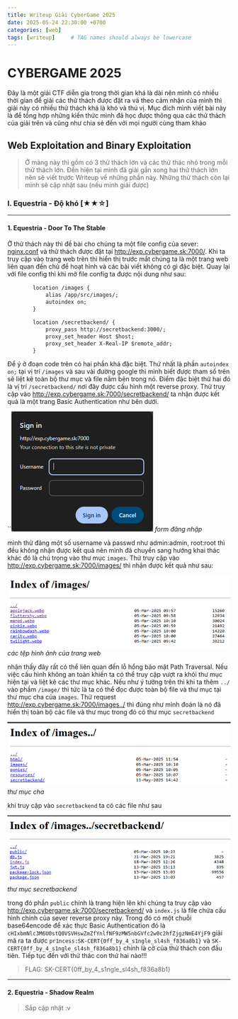```yaml
---
title: Writeup Giải CyberGame 2025
date: 2025-05-24 22:30:00 +0700
categories: [web]
tags: [writeup]     # TAG names should always be lowercase
---
```

# CYBERGAME 2025
Đây là một giải CTF diễn gia trong thời gian khá là dài nên mình có nhiều thời gian để giải các thử thách được đặt ra và theo cảm nhận của mình thì giải này có nhiều thử thách khá là khó và thú vị. Mục đích mình viết bài này là để tổng hợp những kiến thức mình đã học được thông qua các thử thách của giải trên và cũng như chia sẻ đến với mọi người cùng tham khảo 


## Web Exploitation and Binary Exploitation
> Ở mảng này thì gồm có 3 thử thách lớn và các thử thác nhỏ trong mỗi thử thách lớn. Đến hiện tại mình đã giải gần xong hai thử thách lớn nên sẽ viết trước Writeup về những phần này. Những thử thách còn lại mình sẽ cập nhật sau (nếu minh giải được)


### I. Equestria - Độ khó [★★☆]
---
#### 1. Equestria - Door To The Stable 
Ở thử thách này thì đề bài cho chúng ta một file config của sever: [nginx.conf](/assets/2025-05-24-Writeup%20CYBERGAME%202025/nginx.conf) và thử thách được đặt tại http://exp.cybergame.sk:7000/.
Khi ta truy cập vào trang web trên thì hiển thị trước mắt chúng ta là một trang web liên quan đến chủ để hoạt hình và các bài viết không có gì đặc biệt.
Quay lại với file config thì khi mở file config ta được nội dung như sau:

```
        location /images {
            alias /app/src/images/;
            autoindex on;
        }
```
```
        location /secretbackend/ {
            proxy_pass http://secretbackend:3000/;
            proxy_set_header Host $host;
            proxy_set_header X-Real-IP $remote_addr;
        }
```

Để ý ở đoạn code trên có hai phần khá đặc biệt. Thứ nhất là phần `autoindex on;` tại vị trí `/images` và sau vài đường google thì mình biết được tham số trên sẽ liệt kê toàn bộ thư mục và file nằm bên trong nó. Điểm đặc biệt thứ hai đó là vị trí `/secretbackend/` nơi đây được cấu hình một reverse proxy. Thử truy cập vào http://exp.cybergame.sk:7000/secretbackend/ ta nhận được kết quả là một trang Basic Authentication như bên dưới.

``![Form yêu cầu đăng nhập](/assets/2025-05-24-Writeup%20CYBERGAME%202025/Basic%20Auth.png)
_form đăng nhập_

mình thử đăng một số username và passwd như admin:admin, root:root thì đều không nhận được kết quả nên mình đã chuyển sang hướng khai thác khác đó là chú trọng vào thư mục `images`. Thử truy cập vào http://exp.cybergame.sk:7000/images/ thì nhận được kết quả như sau:

![danh sách các tệp hình ảnh hiển thị trong trang web](/assets/2025-05-24-Writeup%20CYBERGAME%202025/list.png)
_các tệp hình ảnh của trang web_

nhận thấy đây rất có thể liên quan đến lỗ hổng bảo mật Path Traversal. Nếu việc cấu hình không an toàn khiến ta có thể truy cập vượt ra khỏi thư mục hiện tại và liệt kê các thư mục khác. Nếu như ý tưởng trên thì khi ta thêm `../` vào phầm `/image/` thì tức là ta có thể đọc được toàn bộ file và thư mục tại thư mục cha của `images`. Thử request http://exp.cybergame.sk:7000/images../ thì đúng như mình đoán là nó đã hiển thị toàn bộ các file và thư mục trong đó có thư mục `secretbackend`

![Thư mục cha](/assets/2025-05-24-Writeup%20CYBERGAME%202025/payload.png)
_thư mục cha_

khi truy cập vào `secretbackend` ta có các file như sau

![source code](/assets/2025-05-24-Writeup%20CYBERGAME%202025/secret.png)
_thư mục secretbackend_

trong đó phần `public` chính là trang hiện lên khi chúng ta truy cập vào http://exp.cybergame.sk:7000/secretbackend/ và `index.js` là file chứa cấu hình chính của sever reverse proxy này. Trong đó có một chuỗi base64encode để xác thực Basic Authentication đó là `cHIxbmNlc3M6U0stQ0VSVHswZmZfYnlfNF9zMW5nbGVfc2w0c2hfZjgzNmE4YjF9`
giải mã ra ta được `pr1ncess:SK-CERT{0ff_by_4_s1ngle_sl4sh_f836a8b1}` và `SK-CERT{0ff_by_4_s1ngle_sl4sh_f836a8b1}` chính là cờ của thử thách con đầu tiên. Tiếp tục đến với thử thác con thứ hai nào!!!
> FLAG: SK-CERT{0ff_by_4_s1ngle_sl4sh_f836a8b1}
-----


#### 2. Equestria - Shadow Realm
> Sắp cập nhật :v